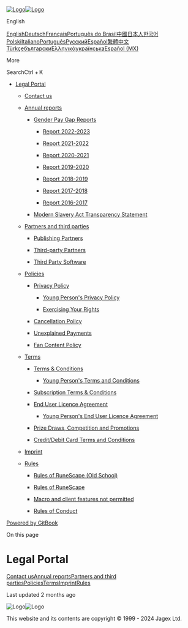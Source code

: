 [![Logo](https://4216836603-files.gitbook.io/~/files/v0/b/gitbook-x-prod.appspot.com/o/organizations%2FMhQqNo4JtUqK6Wq0HUQu%2Fsites%2Fsite_vEwis%2Flogo%2F4oPA4LV6S9sSS2nVl3b1%2Fjagex-full-flat.03efc24e.svg?alt=media&token=8bb1b34f-8540-4194-bbb8-c1c0bbc9dfdd)![Logo](https://4216836603-files.gitbook.io/~/files/v0/b/gitbook-x-prod.appspot.com/o/organizations%2FMhQqNo4JtUqK6Wq0HUQu%2Fsites%2Fsite_vEwis%2Flogo%2F4oPA4LV6S9sSS2nVl3b1%2Fjagex-full-flat.03efc24e.svg?alt=media&token=8bb1b34f-8540-4194-bbb8-c1c0bbc9dfdd)](https://www.jagex.com/)

English

[English](https://legal.jagex.com/?fallback=true)[Deutsch](https://legal.jagex.com/de-de?fallback=true)[Français](https://legal.jagex.com/fr-fr?fallback=true)[Português do Brasil](https://legal.jagex.com/pt-br?fallback=true)[中國](https://legal.jagex.com/zh-cn?fallback=true)[日本人](https://legal.jagex.com/ja-jp?fallback=true)[한국어](https://legal.jagex.com/ko-kr?fallback=true)[Polski](https://legal.jagex.com/pl-pl?fallback=true)[Italiano](https://legal.jagex.com/it-it?fallback=true)[Português](https://legal.jagex.com/pt-pt?fallback=true)[Русский](https://legal.jagex.com/ru-ru?fallback=true)[Español](https://legal.jagex.com/es-es?fallback=true)[繁體中文](https://legal.jagex.com/zh-cht?fallback=true)[Türkçe](https://legal.jagex.com/tr-tr?fallback=true)[български](https://legal.jagex.com/bg-bg?fallback=true)[Ελληνικά](https://legal.jagex.com/el-gr?fallback=true)[українська](https://legal.jagex.com/uk-ua?fallback=true)[Español (MX)](https://legal.jagex.com/es-mx?fallback=true)

More

SearchCtrl + K

* [Legal Portal](https://www.jagex.com/)
    
    * [Contact us](https://www.jagex.com/docs/contact-us)
        
    * [Annual reports](https://www.jagex.com/docs/annual-reports)
        
        * [Gender Pay Gap Reports](https://www.jagex.com/docs/annual-reports/gender-pay-gap-reports)
            
            * [Report 2022-2023](https://www.jagex.com/docs/annual-reports/gender-pay-gap-reports/report-2022-2023)
                
            * [Report 2021-2022](https://www.jagex.com/docs/annual-reports/gender-pay-gap-reports/report-2021-2022)
                
            * [Report 2020-2021](https://www.jagex.com/docs/annual-reports/gender-pay-gap-reports/report-2020-2021)
                
            * [Report 2019-2020](https://www.jagex.com/docs/annual-reports/gender-pay-gap-reports/report-2019-2020)
                
            * [Report 2018-2019](https://www.jagex.com/docs/annual-reports/gender-pay-gap-reports/report-2018-2019)
                
            * [Report 2017-2018](https://www.jagex.com/docs/annual-reports/gender-pay-gap-reports/report-2017-2018)
                
            * [Report 2016-2017](https://www.jagex.com/docs/annual-reports/gender-pay-gap-reports/report-2016-2017)
                
            
        * [Modern Slavery Act Transparency Statement](https://www.jagex.com/docs/annual-reports/modern-slavery-act-transparency-statement)
            
        
    * [Partners and third parties](https://www.jagex.com/docs/partners-and-third-parties)
        
        * [Publishing Partners](https://www.jagex.com/docs/partners-and-third-parties/publishing-partners)
            
        * [Third-party Partners](https://www.jagex.com/docs/partners-and-third-parties/third-party-partners)
            
        * [Third Party Software](https://www.jagex.com/docs/partners-and-third-parties/third-party-software)
            
        
    * [Policies](https://www.jagex.com/docs/policies)
        
        * [Privacy Policy](https://www.jagex.com/docs/policies/privacy)
            
            * [Young Person's Privacy Policy](https://www.jagex.com/docs/policies/privacy/aad)
                
            * [Exercising Your Rights](https://www.jagex.com/docs/policies/privacy/exercising-your-rights)
                
            
        * [Cancellation Policy](https://www.jagex.com/docs/policies/cancellation-policy)
            
        * [Unexplained Payments](https://www.jagex.com/docs/policies/unexplained-payments)
            
        * [Fan Content Policy](https://www.jagex.com/docs/policies/fan-content-policy)
            
        
    * [Terms](https://www.jagex.com/docs/terms)
        
        * [Terms & Conditions](https://www.jagex.com/docs/terms/terms-and-conditions)
            
            * [Young Person's Terms and Conditions](https://www.jagex.com/docs/terms/terms-and-conditions/aad)
                
            
        * [Subscription Terms & Conditions](https://www.jagex.com/docs/terms/subscription-terms-and-conditions)
            
        * [End User Licence Agreement](https://www.jagex.com/docs/terms/eula)
            
            * [Young Person's End User Licence Agreement](https://www.jagex.com/docs/terms/eula/aad)
                
            
        * [Prize Draws, Competition and Promotions](https://www.jagex.com/docs/terms/promotion-and-competition-terms)
            
        * [Credit/Debit Card Terms and Conditions](https://www.jagex.com/docs/terms/credit-debit-card-terms-and-conditions)
            
        
    * [Imprint](https://www.jagex.com/docs/imprint)
        
    * [Rules](https://www.jagex.com/docs/rules)
        
        * [Rules of RuneScape (Old School)](https://www.jagex.com/docs/rules/rules-of-runescape-old-school)
            
        * [Rules of RuneScape](https://www.jagex.com/docs/rules/rules-of-runescape)
            
        * [Macro and client features not permitted](https://www.jagex.com/docs/rules/macro-and-client-features-not-permitted)
            
        * [Rules of Conduct](https://www.jagex.com/docs/rules/rules-of-conduct)
            
        
    

[Powered by GitBook](https://www.gitbook.com/?utm_source=content&utm_medium=trademark&utm_campaign=SgLvK6k3LdBXRGNUVQN6)

On this page

Legal Portal
============

[Contact us](https://www.jagex.com/docs/contact-us)[Annual reports](https://www.jagex.com/docs/annual-reports)[Partners and third parties](https://www.jagex.com/docs/partners-and-third-parties)[Policies](https://www.jagex.com/docs/policies)[Terms](https://www.jagex.com/docs/terms)[Imprint](https://www.jagex.com/docs/imprint)[Rules](https://www.jagex.com/docs/rules)

Last updated 2 months ago

![Logo](https://4216836603-files.gitbook.io/~/files/v0/b/gitbook-x-prod.appspot.com/o/organizations%2FMhQqNo4JtUqK6Wq0HUQu%2Fsites%2Fsite_vEwis%2Flogo%2FXR0VPJQ3guj8UjPeSGNa%2Fjag-white.svg?alt=media&token=468f650f-1489-4dba-a541-2c282d9bd096)![Logo](https://4216836603-files.gitbook.io/~/files/v0/b/gitbook-x-prod.appspot.com/o/organizations%2FMhQqNo4JtUqK6Wq0HUQu%2Fsites%2Fsite_vEwis%2Flogo%2FXR0VPJQ3guj8UjPeSGNa%2Fjag-white.svg?alt=media&token=468f650f-1489-4dba-a541-2c282d9bd096)

This website and its contents are copyright © 1999 - 2024 Jagex Ltd.